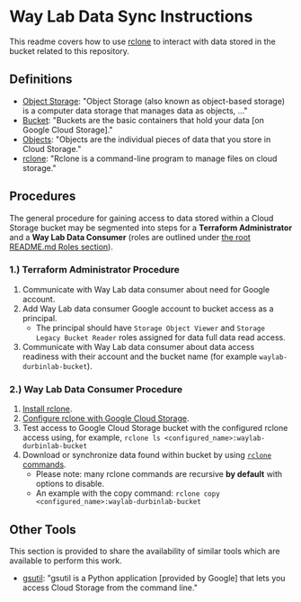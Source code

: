 # Way Lab Data Sync Instructions

This readme covers how to use [rclone](https://rclone.org/) to interact with data stored in the bucket related to this repository.

## Definitions

- [Object Storage](https://en.wikipedia.org/wiki/Object_storage): "Object Storage (also known as object-based storage) is a computer data storage that manages data as objects, ..."
- [Bucket](https://cloud.google.com/storage/docs/buckets): "Buckets are the basic containers that hold your data \[on Google Cloud Storage\]."
- [Objects](https://cloud.google.com/storage/docs/objects): "Objects are the individual pieces of data that you store in Cloud Storage."
- [rclone](https://rclone.org/): "Rclone is a command-line program to manage files on cloud storage."

## Procedures

The general procedure for gaining access to data stored within a Cloud Storage bucket may be segmented into steps for a __Terraform Administrator__ and a __Way Lab Data Consumer__ (roles are outlined under [the root README.md Roles section](../../README.md#%F0%9F%91%A5-roles)).

### 1.) Terraform Administrator Procedure

1. Communicate with Way Lab data consumer about need for Google account.
1. Add Way Lab data consumer Google account to bucket access as a principal.
   - The principal should have `Storage Object Viewer` and `Storage Legacy Bucket Reader` roles assigned for data full data read access.
1. Communicate with Way Lab data consumer about data access readiness with their account and the bucket name (for example `waylab-durbinlab-bucket`).

### 2.) Way Lab Data Consumer Procedure

1. [Install rclone](https://rclone.org/install/).
1. [Configure rclone with Google Cloud Storage](https://rclone.org/googlecloudstorage/).
1. Test access to Google Cloud Storage bucket with the configured rclone access using, for example, `rclone ls <configured_name>:waylab-durbinlab-bucket`
1. Download or synchronize data found within bucket by using [`rclone` commands](https://rclone.org/commands/).
   - Please note: many rclone commands are recursive __by default__ with options to disable.
   - An example with the copy command: `rclone copy <configured_name>:waylab-durbinlab-bucket`

## Other Tools

This section is provided to share the availability of similar tools which are available to perform this work.

- [gsutil](https://cloud.google.com/storage/docs/gsutil): "gsutil is a Python application \[provided by Google\] that lets you access Cloud Storage from the command line."
